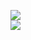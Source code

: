 [![](https://img.shields.io/badge/Made%20With-Github%20Spray-lightgrey.svg?style=for-the-badge&logo=github)](https://github.com/Annihil/github-spray#21523)  
[![](https://i.imgur.com/2DrTn0Z.gif)](https://github.com/Annihil/github-spray)